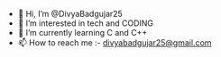 - 👋 Hi, I’m @DivyaBadgujar25
- 👀 I’m interested in tech and CODING 
- 🌱 I’m currently learning C and C++
- 📫 How to reach me :- divyabadgujar25@gmail.com

<!---
DivyaBadgujar25/DivyaBadgujar25 is a ✨ special ✨ repository because its `README.md` (this file) appears on your GitHub profile.
You can click the Preview link to take a look at your changes.
--->
